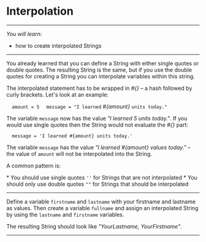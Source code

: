 # Interpolation

---

*You will learn:*
- how to create interpolated Strings

---

You already learned that you can define a String with either single quotes or
double quotes. The resulting String is the same, but if you use the double quotes
for creating a String you can interpolate variables within this string.

The interpolated statement has to be wrapped in *#{}* – a hash followed by curly brackets.
Let's look at an example:

`  amount = 5`
`  message = "I learned` *#{amount}* `units today."`

The variable `message` now has the value *"I learned 5 units today."*.
If you would use single quotes then the String would not evaluate the *#{}* part:

`  message = 'I learned #{amount} units today.'`

The variable `message` has the value *"I learned #{amount} values today."* –
the value of `amount` will not be interpolated into the String.

A common pattern is:

\* You should use single quotes `''` for Strings that are not interpolated
\* You should only use double quotes `""` for Strings that should be interpolated

---

Define a variable `firstname` and `lastname` with your firstname and lastname as values.
Then create a variable `fullname` and assign an interpolated String by using
the `lastname` and `firstname` variables.

The resulting String should look like *"YourLastname, YourFirstname"*.

 ---